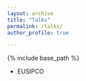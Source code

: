 ```yaml
---
layout: archive
title: "Talks"
permalink: /talks/
author_profile: true

---
```


{% include base_path %}

- EUSIPCO

